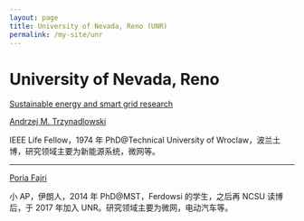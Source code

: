 ```yaml
---
layout: page
title: University of Nevada, Reno (UNR)
permalink: /my-site/unr
---
```

# University of Nevada, Reno
[Sustainable energy and smart grid research](https://www.unr.edu/ebme/research)

[Andrzej M. Trzynadlowski](https://www.unr.edu/ebme/people/andrzej-trzynadlowski)

IEEE Life Fellow，1974 年 PhD@Technical University of
Wroclaw，波兰土博，研究领域主要为新能源系统，微网等。

---

[Poria Fajri](https://www.unr.edu/ebme/people/poria-fajri)

小 AP，伊朗人，2014 年 PhD@MST，Ferdowsi 的学生，之后再 NCSU
读博后，于 2017 年加入 UNR。研究领域主要为微网，电动汽车等。
